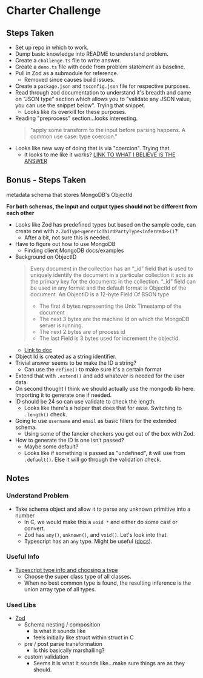 # Charter Challenge

## Steps Taken

* Set up repo in which to work.
* Dump basic knowledge into README to understand problem.
* Create a `challenge.ts` file to write answer.
* Create a `demo.ts` file with code from problem statement as baseline.
* Pull in Zod as a submodule for reference.
    * Removed since causes build issues.
* Create a `package.json` and `tsconfig.json` file for respective purposes.
* Read through zod documentation to understand it's breadth and came on "JSON type" section which allows you to "validate any JSON value, you can use the snippet below". Trying that snippet.
    * Looks like its overkill for these purposes.
* Reading "preprocess" section...looks interesting.
    > "apply some transform to the input before parsing happens. A common use case: type coercion."
* Looks like new way of doing that is via "coercion". Trying that.
    * It looks to me like it works? [LINK TO WHAT I BELIEVE IS THE ANSWER](https://github.com/danelikethedog/charter-challenge/blob/b90f2481fd1bf1ed97413cf7c496267ce5025839/challenge.ts#L7)

## Bonus - Steps Taken

metadata schema that stores MongoDB's ObjectId

**For both schemas, the input and output types should not be different from each other**

* Looks like Zod has predefined types but based on the sample code, can create one with `z.ZodType<genericThirdPartyType<inferred>>()`?
    * After a bit, not sure this is needed.
* Have to figure out how to use MongoDB
    * Finding client MongoDB docs/examples
* Background on ObjectID
    > Every document in the collection has an “_id” field that is used to uniquely identify the document in a particular collection it acts as the primary key for the documents in the collection. “_id” field can be used in any format and the default format is ObjectId of the document.
    > An ObjectID is a 12-byte Field Of BSON type
    >   * The first 4 bytes representing the Unix Timestamp of the document
    >   * The next 3 bytes are the machine Id on which the MongoDB server is running.
    >   * The next 2 bytes are of process id
    >   * The last Field is 3 bytes used for increment the objectid.
    * [Link to doc](https://www.geeksforgeeks.org/what-is-objectid-in-mongodb/)
* Object Id is created as a string identifier.
* Trivial answer seems to be make the ID a string?
    * Can use the `refine()` to make sure it's a certain format
* Extend that with `.extend()` and add whatever is needed for the user data.
* On second thought I think we should actually use the mongodb lib here. Importing it to generate one if needed.
* ID should be 24 so can use validate to check the length.
    * Looks like there's a helper that does that for ease. Switching to `.length()` check.
* Going to use `username` and `email` as basic fillers for the extended schema.
    * Using some of the fancier checkers you get out of the box with Zod.
* How to generate the ID is one isn't passed?
    * Maybe some default?
    * Looks like if something is passed as "undefined", it will use from `.default()`. Else it will go through the validation check.


## Notes

### Understand Problem

* Take schema object and allow it to parse any unknown primitive into a number
    * In C, we would make this a `void *` and either do some cast or convert.
    * Zod has `any()`, `unknown()`, and `void()`. Let's look into that.
    * Typescript has an `any` type. Might be useful ([docs](https://www.typescriptlang.org/docs/handbook/2/everyday-types.html)).

### Useful Info

* [Typescript type info and choosing a type](https://www.typescriptlang.org/docs/handbook/type-inference.html)
    * Choose the super class type of all classes.
    * When no best common type is found, the resulting inference is the union array type of all types.

### Used Libs

* [Zod](https://github.com/colinhacks/zod)
    * Schema nesting / composition
        * Is what it sounds like
        * feels initially like struct within struct in C
    * pre / post parse transformation
        * Is this basically marshalling?
    * custom validation
        * Seems it is what it sounds like...make sure things are as they should.
